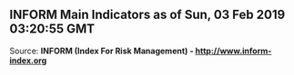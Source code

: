 ## INFORM Main Indicators as of Sun, 03 Feb 2019 03:20:55 GMT

Source: **INFORM (Index For Risk Management) - http://www.inform-index.org**